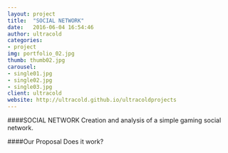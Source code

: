 ```yaml
---
layout: project
title:  "SOCIAL NETWORK"
date:   2016-06-04 16:54:46
author: ultracold
categories:
- project
img: portfolio_02.jpg
thumb: thumb02.jpg
carousel:
- single01.jpg
- single02.jpg
- single03.jpg
client: ultracold
website: http://ultracold.github.io/ultracoldprojects
---
```

####SOCIAL NETWORK
Creation and analysis of a simple gaming social network.

####Our Proposal
Does it work?
